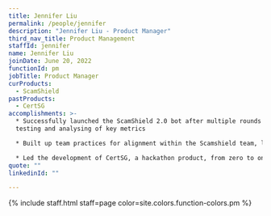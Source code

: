 ```yaml
---
title: Jennifer Liu
permalink: /people/jennifer
description: "Jennifer Liu - Product Manager"
third_nav_title: Product Management
staffId: jennifer
name: Jennifer Liu
joinDate: June 20, 2022
functionId: pm
jobTitle: Product Manager
curProducts:
  - ScamShield
pastProducts:
  - CertSG
accomplishments: >-
  * Successfully launched the ScamShield 2.0 bot after multiple rounds of
  testing and analysing of key metrics

  * Built up team practices for alignment within the Scamshield team, leading to sharper prioritisation of work and speedy onboarding of new joiners to the team

  * Led the development of CertSG, a hackathon product, from zero to one by conceptualising the problem statement, product vision, and pitching to potential use cases
quote: ""
linkedinId: ""

---
```


{% include staff.html staff=page color=site.colors.function-colors.pm %}

